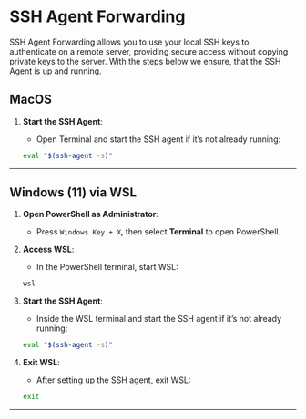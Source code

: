 # SSH Agent Forwarding

SSH Agent Forwarding allows you to use your local SSH keys to authenticate on a remote server, providing secure access without copying private keys to the server. With the steps below we ensure, that the SSH Agent is up and running.

## MacOS

1. **Start the SSH Agent**:

   - Open Terminal and start the SSH agent if it’s not already running:

   ```bash
   eval "$(ssh-agent -s)"
   ```

---

## Windows (11) via WSL

1. **Open PowerShell as Administrator**:

   - Press `Windows Key + X`, then select **Terminal** to open PowerShell.

2. **Access WSL**:

   - In the PowerShell terminal, start WSL:

   ```powershell
   wsl
   ```

3. **Start the SSH Agent**:

   - Inside the WSL terminal and start the SSH agent if it’s not already running:

   ```bash
   eval "$(ssh-agent -s)"
   ```

4. **Exit WSL**:

   - After setting up the SSH agent, exit WSL:

   ```bash
   exit
   ```

---
